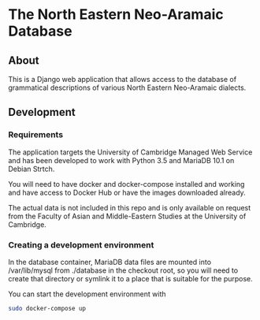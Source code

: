 # The North Eastern Neo-Aramaic Database

## About

This is a Django web application that allows access to the database of
grammatical descriptions of various North Eastern Neo-Aramaic dialects.

## Development

### Requirements

The application targets the University of Cambridge Managed Web Service and
has been developed to work with Python 3.5 and MariaDB 10.1 on Debian Strtch.

You will need to have docker and docker-compose installed and working and
have access to Docker Hub or have the images downloaded already.

The actual data is not included in this repo and is only available on request
from the Faculty of Asian and Middle-Eastern Studies at the University of
Cambridge.

### Creating a development environment

In the database container, MariaDB data files are mounted into /var/lib/mysql
from ./database in the checkout root, so you will need to create that
directory or symlink it to a place that is suitable for the purpose.

You can start the development environment with
```bash
sudo docker-compose up
```


